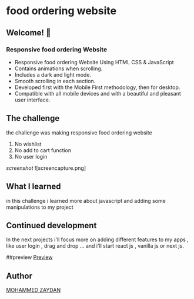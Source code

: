 # food ordering website

## Welcome! 👋

###  Responsive food ordering Website

- Responsive food ordering Website Using HTML CSS & JavaScript
- Contains animations when scrolling.
- Includes a dark and light mode.
- Smooth scrolling in each section.
- Developed first with the Mobile First methodology, then for desktop.
- Compatible with all mobile devices and with a beautiful and pleasant user interface.

## The challenge

the challenge was making responsive food ordering website

1. No wishlist
2. No add to cart function
3. No user login

*screenshot*
![screencapture.png]

## What I learned

in this challenge i learned more about javascript and adding some manipulations to my project

## Continued development

In the next projects i'll focus more on adding different features to my apps , like user login , drag and drop ... and i'll start react js , vanilla js or next js.

##preview
[Preview](https://lighthearted-kitsune-646c4e.netlify.app/)

## Author
[MOHAMMED ZAYDAN](https://www.linkedin.com/in/mohammed-zaydan/)




  
